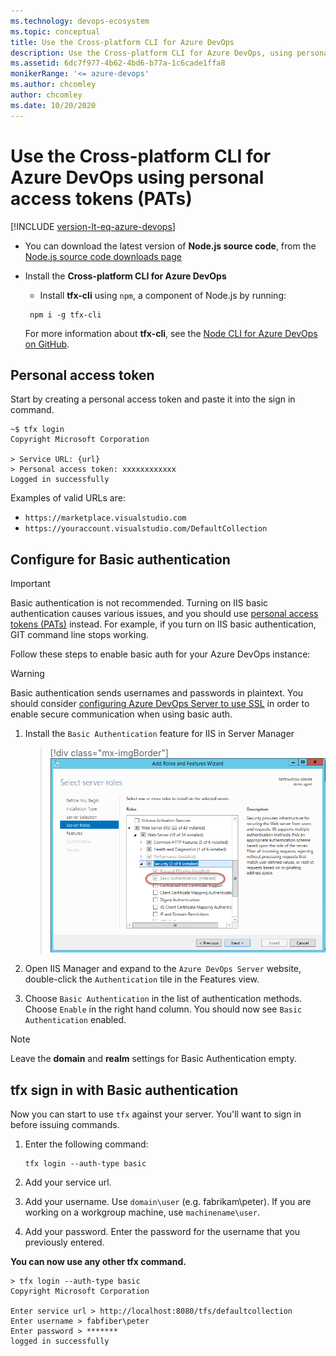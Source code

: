 ```yaml
---
ms.technology: devops-ecosystem
ms.topic: conceptual
title: Use the Cross-platform CLI for Azure DevOps 
description: Use the Cross-platform CLI for Azure DevOps, using personal access tokens (PATs).
ms.assetid: 6dc7f977-4b62-4bd6-b77a-1c6cade1ffa8
monikerRange: '<= azure-devops'
ms.author: chcomley
author: chcomley
ms.date: 10/20/2020
---
```


# Use the Cross-platform CLI for Azure DevOps using personal access tokens (PATs)

[!INCLUDE [version-lt-eq-azure-devops](../../../includes/version-lt-eq-azure-devops.md)]

- You can download the latest version of **Node.js source code**, from the [Node.js source code downloads page](https://nodejs.org/en/download/)
- Install the **Cross-platform CLI for Azure DevOps**
  - Install **tfx-cli** using `npm`, a component of Node.js by running:

   ```no-highlight
    npm i -g tfx-cli 
   ```

    For more information about **tfx-cli**, see the [Node CLI for Azure DevOps on GitHub](https://github.com/Microsoft/tfs-cli).

## Personal access token

Start by creating a personal access token and paste it into the sign in command.

```
~$ tfx login
Copyright Microsoft Corporation

> Service URL: {url}
> Personal access token: xxxxxxxxxxxx
Logged in successfully
```

Examples of valid URLs are:

- `https://marketplace.visualstudio.com`
- `https://youraccount.visualstudio.com/DefaultCollection`

## Configure for Basic authentication

> [!IMPORTANT]
> Basic authentication is not recommended.  Turning on IIS basic authentication causes various issues, and you should 
> use [personal access tokens (PATs)](../../../organizations/accounts/use-personal-access-tokens-to-authenticate.md) instead.  For example, if you turn on IIS basic authentication, GIT command line stops working.

Follow these steps to enable basic auth for your Azure DevOps instance:

> [!WARNING]
> Basic authentication sends usernames and passwords in plaintext. You should consider [configuring Azure DevOps Server to use SSL](/azure/devops/server/admin/setup-secure-sockets-layer) in order to enable secure communication when using basic auth.

1. Install the `Basic Authentication` feature for IIS in Server Manager

   > [!div class="mx-imgBorder"]  
   > ![Screenshot of configure basic authentication feature.](./media/configureBasicAuthFeature.png)

2. Open IIS Manager and expand to the `Azure DevOps Server` website, double-click the `Authentication` tile in the Features view.

3. Choose `Basic Authentication` in the list of authentication methods. Choose `Enable` in the right hand column. You should now see `Basic Authentication` enabled.

> [!NOTE]
> Leave the **domain** and **realm** settings for Basic Authentication empty.

## tfx sign in with Basic authentication

Now you can start to use `tfx` against your server. You'll want to sign in before issuing commands.

1. Enter the following command:

   ```no-highlight
   tfx login --auth-type basic
   ```

2. Add your service url.
3. Add your username. Use `domain\user` (e.g. fabrikam\peter). If you are working on a workgroup machine, use `machinename\user`.
4. Add your password. Enter the password for the username that you previously entered.

**You can now use any other tfx command.**

```no-highlight
> tfx login --auth-type basic
Copyright Microsoft Corporation

Enter service url > http://localhost:8080/tfs/defaultcollection
Enter username > fabfiber\peter
Enter password > *******
logged in successfully
```
